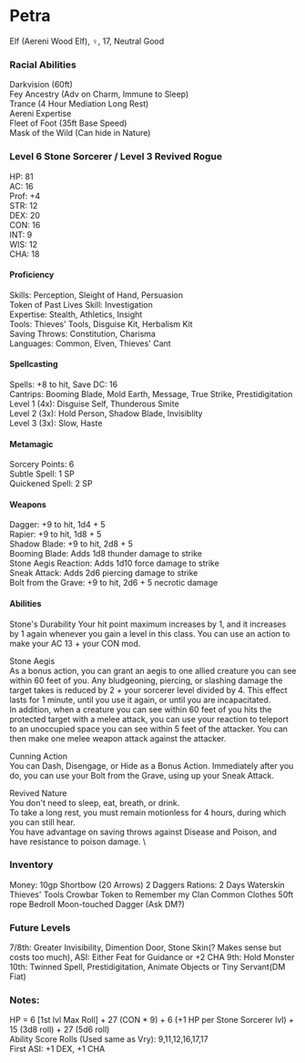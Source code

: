 # Petra 
Elf (Aereni Wood Elf), ♀, 17, Neutral Good

### Racial Abilities
Darkvision (60ft) \
Fey Ancestry (Adv on Charm, Immune to Sleep) \
Trance (4 Hour Mediation Long Rest) \
Aereni Expertise \
Fleet of Foot (35ft Base Speed) \
Mask of the Wild (Can hide in Nature) 

### Level 6 Stone Sorcerer / Level 3 Revived Rogue
HP: 81 \
AC: 16 \
Prof: +4 \
STR: 12 \
DEX: 20 \
CON: 16 \
INT: 9 \
WIS: 12 \
CHA: 18

#### Proficiency
Skills: Perception, Sleight of Hand, Persuasion \
Token of Past Lives Skill: Investigation \
Expertise: Stealth, Athletics, Insight \
Tools: Thieves' Tools, Disguise Kit, Herbalism Kit \
Saving Throws: Constitution, Charisma \
Languages: Common, Elven, Thieves' Cant

#### Spellcasting
Spells: +8 to hit, Save DC: 16 \
Cantrips: Booming Blade, Mold Earth, Message, True Strike, Prestidigitation \
Level 1 (4x): Disguise Self, Thunderous Smite \
Level 2 (3x): Hold Person, Shadow Blade, Invisiblity \
Level 3 (3x): Slow, Haste

#### Metamagic
Sorcery Points: 6 \
Subtle Spell: 1 SP \
Quickened Spell: 2 SP 

#### Weapons 
Dagger: +9 to hit, 1d4 + 5 \
Rapier: +9 to hit, 1d8 + 5 \
Shadow Blade: +9 to hit, 2d8 + 5 \
Booming Blade: Adds 1d8 thunder damage to strike \
Stone Aegis Reaction: Adds 1d10 force damage to strike \
Sneak Attack: Adds 2d6 piercing damage to strike \
Bolt from the Grave: +9 to hit, 2d6 + 5 necrotic damage 

#### Abilities
Stone's Durability
Your hit point maximum increases by 1, and it increases by 1 again whenever you gain a level in this class. You can use an action to make your AC 13 + your CON mod. 

Stone Aegis \
As a bonus action, you can grant an aegis to one allied creature you can see within 60 feet of you. Any bludgeoning, piercing, or slashing damage the target takes is reduced by 2 + your sorcerer level divided by 4. This effect lasts for 1 minute, until you use it again, or until you are incapacitated. \
In addition, when a creature you can see within 60 feet of you hits the protected target with a melee attack, you can use your reaction to teleport to an unoccupied space you can see within 5 feet of the attacker. You can then make one melee weapon attack against the attacker.

Cunning Action \
You can Dash, Disengage, or Hide as a Bonus Action. Immediately after you do, you can use your Bolt from the Grave, using up your Sneak Attack.

Revived Nature \
You don't need to sleep, eat, breath, or drink. \
To take a long rest, you must remain motionless for 4 hours, during which you can still hear. \
You have advantage on saving throws against Disease and Poison, and have resistance to poison damage. \

### Inventory
Money: 10gp
Shortbow (20 Arrows)
2 Daggers
Rations: 2 Days
Waterskin
Thieves' Tools
Crowbar
Token to Remember my Clan
Common Clothes
50ft rope
Bedroll
Moon-touched Dagger (Ask DM?)

### Future Levels
7/8th: Greater Invisibility, Dimention Door, Stone Skin(? Makes sense but costs too much), ASI: Either Feat for Guidance or +2 CHA
9th: Hold Monster
10th: Twinned Spell, Prestidigitation, Animate Objects or Tiny Servant(DM Fiat)

### Notes:
HP = 6 [1st lvl Max Roll] + 27 (CON * 9) + 6 (+1 HP per Stone Sorcerer lvl) + 15 (3d8 roll) + 27 (5d6 roll) \
Ability Score Rolls (Used same as Vry): 9,11,12,16,17,17 \
First ASI: +1 DEX, +1 CHA
